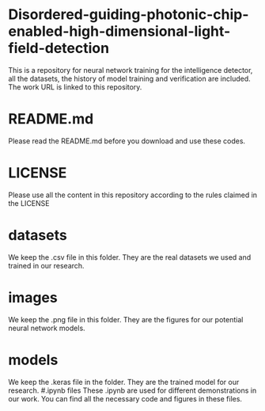 # Disordered-guiding-photonic-chip-enabled-high-dimensional-light-field-detection
This is a repository for neural network training for the intelligence detector, all the datasets, the history of model training and verification are included. The work URL is linked to this repository.
# README.md
Please read the README.md before you download and use these codes.
# LICENSE
Please use all the content in this repository according to the rules claimed in the LICENSE
# datasets
We keep the .csv file in this folder. They are the real datasets we used and trained in our research.
# images
We keep the .png file in this folder. They are the figures for our potential neural network models.
# models
We keep the .keras file in the folder. They are the trained model for our research.
#.ipynb files
These .ipynb are used for different demonstrations in our work. You can find all the necessary code and figures in these files.
